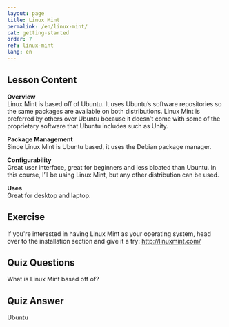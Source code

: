 ```yaml
---
layout: page
title: Linux Mint
permalink: /en/linux-mint/
cat: getting-started
order: 7
ref: linux-mint
lang: en
---
```

## Lesson Content

**Overview**  
Linux Mint is based off of Ubuntu. It uses Ubuntu’s software repositories so the same packages are available on both distributions. Linux Mint is preferred by others over Ubuntu because it doesn’t come with some of the proprietary software that Ubuntu includes such as Unity.

**Package Management**  
Since Linux Mint is Ubuntu based, it uses the Debian package manager.

**Configurability**  
Great user interface, great for beginners and less bloated than Ubuntu. In this course, I’ll be using Linux Mint, but any other distribution can be used.

**Uses**  
Great for desktop and laptop.

## Exercise

If you're interested in having Linux Mint as your operating system, head over to the installation section and give it a try: <http://linuxmint.com/>

## Quiz Questions

What is Linux Mint based off of?  
  
  
  
  
  
  
  
  
  
  
  
  
  
  
  
  
  
  
  
  
  
  
  
  
  
  


## Quiz Answer

Ubuntu
